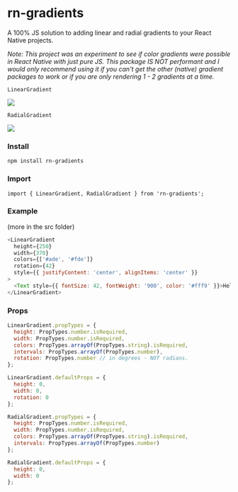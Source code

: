 # rn-gradients

A 100% JS solution to adding linear and radial gradients to your React Native projects.

_Note: This project was an experiment to see if color gradients were possible in React Native with just pure JS. This package IS NOT performant and I would only recommend using it if you can't get the other (native) gradient packages to work or if you are only rendering 1 - 2 gradients at a time._

`LinearGradient`

![](https://media.giphy.com/media/PO61qxMbmNBroxSRf4/giphy.gif)

`RadialGradient`

![](https://media.giphy.com/media/2yxJoTm9ZaYxbJvdNA/giphy.gif)

### Install

`npm install rn-gradients`

### Import

`import { LinearGradient, RadialGradient } from 'rn-gradients';`

### Example

(more in the src folder)

```javascript
<LinearGradient
  height={250}
  width={370}
  colors={['#ade', '#fde']}
  rotation={42}
  style={{ justifyContent: 'center', alignItems: 'center' }}
>
  <Text style={{ fontSize: 42, fontWeight: '900', color: '#fff9' }}>Hello World</Text>
</LinearGradient>
```

### Props

```javascript
LinearGradient.propTypes = {
  height: PropTypes.number.isRequired,
  width: PropTypes.number.isRequired,
  colors: PropTypes.arrayOf(PropTypes.string).isRequired,
  intervals: PropTypes.arrayOf(PropTypes.number),
  rotation: PropTypes.number // in degrees - NOT radians.
};

LinearGradient.defaultProps = {
  height: 0,
  width: 0,
  rotation: 0
};
```

```javascript
RadialGradient.propTypes = {
  height: PropTypes.number.isRequired,
  width: PropTypes.number.isRequired,
  colors: PropTypes.arrayOf(PropTypes.string).isRequired,
  intervals: PropTypes.arrayOf(PropTypes.number)
};

RadialGradient.defaultProps = {
  height: 0,
  width: 0
};
```
